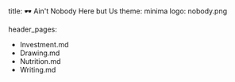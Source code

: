 title: 🕶 Ain't Nobody Here but Us
theme: minima
logo: nobody.png

header_pages: 
   - Investment.md
   - Drawing.md
   - Nutrition.md
   - Writing.md